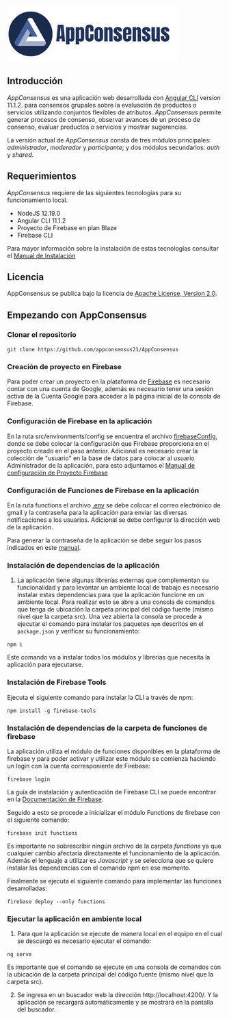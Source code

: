 ![AppConsensus](https://github.com/appconsensus21/AppConsensus/blob/main/src/assets/AppConsensus.png)

## Introducción
*AppConsensus* es una aplicación web desarrollada con [Angular CLI](https://github.com/angular/angular-cli) version 11.1.2. para consensos grupales sobre la evaluación de productos o servicios utilizando conjuntos flexibles de atributos. *AppConsensus* permite generar procesos de consenso, observar avances de un proceso de consenso, evaluar productos o servicios y mostrar sugerencias.

La versión actual de *AppConsensus* consta de tres módulos principales: *administrador*, *moderador* y *participante*; y dos módulos secundarios: *auth* y *shared*.

## Requerimientos

*AppConsensus* requiere de las siguientes tecnologías para su funcionamiento local.

- NodeJS 12.19.0 
- Angular CLI 11.1.2
- Proyecto de Firebase en plan Blaze
- Firebase CLI

Para mayor información sobre la instalación de estas tecnologías consultar el [Manual de Instalación](https://github.com/appconsensus21/AppConsensus/blob/main/manuales/ManualdeInstalacion.pdf)

## Licencia

AppConsensus se publica bajo la licencia de [Apache License, Version 2.0](LICENSE).

## Empezando con AppConsensus

### Clonar el repositorio

```shell
git clone https://github.com/appconsensus21/AppConsensus
```

### Creación de proyecto en Firebase

Para poder crear un proyecto en la plataforma de [Firebase](https://firebase.google.com/) es necesario contar con una cuenta de Google, además es necesario tener una sesión activa de la Cuenta Google para acceder a la página inicial de la consola de Firebase.

### Configuración de Firebase en la aplicación

En la ruta src/environments/config se encuentra el archivo [firebaseConfig](https://github.com/appconsensus21/AppConsensus/blob/main/src/environments/config/firebaseConfig.ts), donde se debe colocar la configuración que Firebase proporciona en el proyecto creado en el paso anterior. Adicional es necesario crear la colección de "usuario" en la base de datos para colocar al usuario Administrador de la aplicación, para esto adjuntamos el [Manual de configuración de Proyecto Firebase](https://github.com/appconsensus21/AppConsensus/blob/main/manuales/ManualConfiguracionProyectoFirebase.pdf)

### Configuración de Funciones de Firebase en la aplicación

En la ruta functions el archivo [.env](https://github.com/appconsensus21/AppConsensus/blob/main/functions/.env) se debe colocar el correo electrónico de gmail y la contraseña para la aplicación para enviar las diversas notificaciones a los usuarios. Adicional se debe configurar la dirección web de la aplicación.

Para generar la contraseña de la aplicación se debe seguir los pasos indicados en este [manual](https://github.com/appconsensus21/AppConsensus/blob/main/manuales/ManualContrasenaNotificaciones.pdf).

### Instalación de dependencias de la aplicación

1.	La aplicación tiene algunas librerías externas que complementan su funcionalidad y para levantar un ambiente local de trabajo es necesario instalar estas dependencias para que la aplicación funcione en un ambiente local. Para realizar esto se abre a una consola de comandos que tenga de ubicación la carpeta principal del código fuente (mismo nivel que la carpeta src). Una vez abierta la consola se procede a ejecutar el comando para instalar los paquetes `npm` descritos en el `package.json` y verificar su funcionamiento:
```shell
npm i
```
Este comando va a instalar todos los módulos y librerías que necesita la aplicación para ejecutarse.

### Instalación de Firebase Tools

Ejecuta el siguiente comando para instalar la CLI a través de npm:
```shell
npm install -g firebase-tools
```

### Instalación de dependencias de la carpeta de funciones de firebase

La aplicación utiliza el módulo de funciones disponibles en la plataforma de firebase y para poder activar y utilizar este módulo se comienza haciendo un login con la cuenta corresponiente de Firebase:
```shell
firebase login
```
La guía de instalación y autenticación de Firebase CLI se puede encontrar en la [Documentación de Firebase](https://firebase.google.com/docs/cli).

Seguido a esto se procede a inicializar el módulo Functions de firebase con el siguiente comando:
```shell
firebase init functions
```
Es importante no sobrescribir ningún archivo de la carpeta *functions* ya que cualquier cambio afectaría directamente el funcionamiento de la aplicación. Además el lenguaje a utilizar es *Javascript* y se selecciona que se quiere instalar las dependencias con el comando npm en ese momento.

Finalmente se ejecuta el siguiente comando para implementar las funciones desarrolladas:
```shell
firebase deploy --only functions
```

### Ejecutar la aplicación en ambiente local

1.	Para que la aplicación se ejecute de manera local en el equipo en el cual se descargó es necesario ejecutar el comando: 
```shell
ng serve
``` 
Es importante que el comando se ejecute en una consola de comandos con la ubicación de la carpeta principal del código fuente (mismo nivel que la carpeta src).

2.	Se ingresa en un buscador web la dirección http://localhost:4200/. Y la aplicación se recargará automáticamente y se mostrará en la pantalla del buscador.
